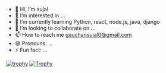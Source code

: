 - 👋 Hi, I’m sujal
- 👀 I’m interested in ...
- 🌱 I’m currently learning Python, react, node.js, java, django
- 💞️ I’m looking to collaborate on ...
- 📫 How to reach me gauchansujal0@gmail.com
- 😄 Pronouns: ...
- ⚡ Fun fact: ...

[![trophy](https://github-profile-trophy.vercel.app/?username=sujal123&theme=darkhub)](https://github.com/ryo-ma/github-profile-trophy)
[![Trophy](https://github-profile-trophy.vercel.app/?username=sujal123&theme=onedark)](https://github.com/ryo-ma/github-profile-trophy)



<!---
gauchansujal/gauchansujal is a ✨ special ✨ repository because its `README.md` (this file) appears on your GitHub profile.
You can click the Preview link to take a look at your changes.
--->
